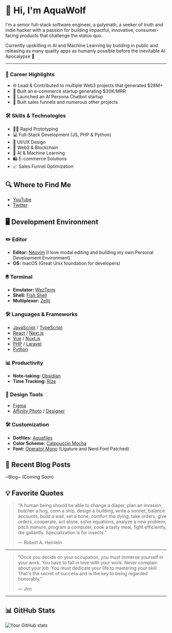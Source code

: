 # 👋 Hi, I'm AquaWolf

I'm a senior full-stack software engineer, a polymath, a seeker of truth and indie hacker with a passion for building impactful, innovative, consumer-facing products that challenge the status quo.

Currently upskilling in AI and Machine Learning by building in public and releasing as many quality apps as humanly possible before the inevitable AI Apocalypse 🤖

---

### 💼 Career Highlights

- 🌐 Lead & Contributed to multiple Web3 projects that generated $28M+
- 🛒 Built an e-commerce startup generating $30K/MRR
- 🤖 Launched an AI Persona Chatbot startup
- 🚀 Built sales funnels and numerous other projects

### 🛠️ Skills & Technologies

- 🏃‍♂️ Rapid Prototyping
- 💻 Full-Stack Development (JS, PHP & Python)
- 🎨 UI/UX Design
- 🔗 Web3 & Blockchain
- 🧠 AI & Machine Learning
- 🛍️ E-commerce Solutions
- 📈 Sales Funnel Optimization

## 🔍 Where to Find Me

- [YouTube](https://www.youtube.com/channel/UCkwRYP1J1hjRXwo5lyBRWdQ)
- [Twitter](https://twitter.com/0xAquaWolf)

## 🖥️ Development Environment

### ✏️ Editor

- **Editor:** [Neovim](https://neovim.io/) (I love modal editing and building my own Personal Development Environment)
- **OS:** macOS (Great Unix foundation for developers)

### 🖲️ Terminal

- **Emulator:** [WezTerm](https://wezfurlong.org/wezterm/)
- **Shell:** [Fish Shell](https://fishshell.com/)
- **Multiplexer:** [Zellij](https://zellij.dev/)

### 🛠️ Languages & Frameworks

- [JavaScript](https://developer.mozilla.org/en-US/docs/Web/JavaScript) / [TypeScript](https://www.typescriptlang.org/)
- [React](https://reactjs.org/) / [Next.js](https://nextjs.org/)
- [Vue](https://vuejs.org/) / [Nuxt.js](https://nuxtjs.com/)
- [PHP](https://www.php.net/) / [Laravel](https://laravel.com/)
- [Python](https://www.python.org/)

### 📊 Productivity

- **Note-taking:** [Obsidian](https://obsidian.md/)
- **Time Tracking:** [Rize](https://rize.io/)

### 🎨 Design Tools

- [Figma](https://www.figma.com/)
- [Affinity Photo](https://affinity.serif.com/en-us/photo/) / [Designer](https://affinity.serif.com/en-us/designer/)

### 🛠️ Customization

- **Dotfiles:** [Aquafiles](https://github.com/0xaquawolf/aquafiles)
- **Color Scheme:** [Catppuccin Mocha](https://github.com/catppuccin/catppuccin)
- **Font:** [Operator Mono](https://www.typography.com/fonts/operator/overview) (Ligature and Nerd Font Patched)

## 📝 Recent Blog Posts

<!-- BLOG-POST-LIST:START -->

~Blog~ (Coming Soon)

<!-- BLOG-POST-LIST:END -->

## 💡 Favorite Quotes

> "A human being should be able to change a diaper, plan an invasion, butcher a hog, conn a ship, design a building, write a sonnet, balance accounts, build a wall, set a bone, comfort the dying, take orders, give orders, cooperate, act alone, solve equations, analyze a new problem, pitch manure, program a computer, cook a tasty meal, fight efficiently, die gallantly. Specialization is for insects."
>
> — Robert A. Heinlein

---

> "Once you decide on your occupation, you must immerse yourself in your work. You have to fall in love with your work. Never complain about your job. You must dedicate your life to mastering your skill. That's the secret of success and is the key to being regarded honorably."
>
> — Jiro

---

## 📊 GitHub Stats

![Your GitHub stats](https://github-readme-stats.vercel.app/api?username=0xAquaWolf&show_icons=true&theme=ambient_gradient)
